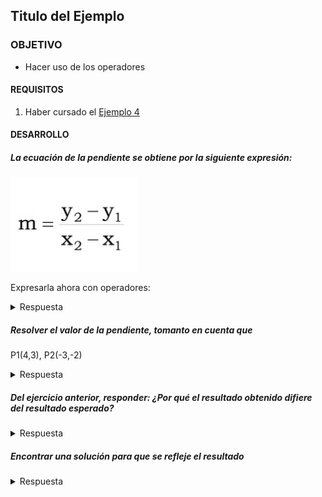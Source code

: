 ## Titulo del Ejemplo 

### OBJETIVO 

- Hacer uso de los operadores 

#### REQUISITOS 

1. Haber cursado el [Ejemplo 4](Ejemplo-04)

#### DESARROLLO


##### La ecuación de la pendiente se obtiene por la siguiente expresión:

<img src="ecuacion-pendiente.jpeg" width="40%" />

Expresarla ahora con operadores:

<details>

<summary>Respuesta</summary
	
```kotlin
val m=(y2-y1)/(x2-x1) 
```
	
</details>

##### Resolver el valor de la pendiente, tomanto en cuenta que 

P1(4,3), P2(-3,-2)


<details>

<summary>Respuesta</summary
	
El resultado esperado sería:

> m = (-2-3)/ (-3-4) = (-5)/(-7) = 5/7 = 0.714

El código es:
```kotlin
val y2 = -2
val y1 = 3
val x2 = -3
val x1 = 4

val m=(y2-y1)/(x2-x1)
println(m)
```


el resultado obtenido es

>0

</details>


##### Del ejercicio anterior, responder: ¿Por qué el resultado obtenido difiere del resultado esperado?

<details>

<summary>Respuesta</summary>
	
Por que la operación de Integers dan un como resultado otro Int, como el resultado es decimal, se redondea a 0.
	
</details>

##### Encontrar una solución para que se refleje el resultado


<details>

<summary>Respuesta</summary>
	
Una solución es declarar alguno de nuestras variables como flotante, por ejemplo:

```kotlin
val y2 = -2f
```
Al detectar un Float, el resultado se vuelve flotante.

>0.71428573
	
</details>

